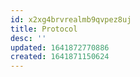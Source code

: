 ```yaml
---
id: x2xg4brvrealmb9qvpez8uj
title: Protocol
desc: ''
updated: 1641872770886
created: 1641871150624
---
```



